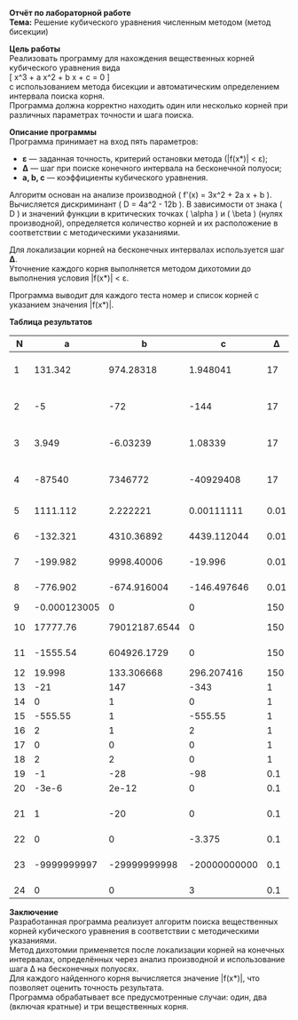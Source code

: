 **Отчёт по лабораторной работе**  
**Тема:** Решение кубического уравнения численным методом (метод бисекции)

**Цель работы**  
Реализовать программу для нахождения вещественных корней кубического уравнения вида  
\[
x^3 + a x^2 + b x + c = 0
\]  
с использованием метода бисекции и автоматическим определением интервала поиска корня.  
Программа должна корректно находить один или несколько корней при различных параметрах точности и шага поиска.

**Описание программы**  
Программа принимает на вход пять параметров:  
- **ε** — заданная точность, критерий остановки метода (\|f(x\*)\| < ε);  
- **Δ** — шаг при поиске конечного интервала на бесконечной полуоси;  
- **a, b, c** — коэффициенты кубического уравнения.

Алгоритм основан на анализе производной \( f'(x) = 3x^2 + 2a x + b \).  
Вычисляется дискриминант \( D = 4a^2 - 12b \). В зависимости от знака \( D \) и значений функции в критических точках \( \alpha \) и \( \beta \) (нулях производной), определяется количество корней и их расположение в соответствии с методическими указаниями.  

Для локализации корней на бесконечных интервалах используется шаг **Δ**.  
Уточнение каждого корня выполняется методом дихотомии до выполнения условия \|f(x\*)\| < ε.  

Программа выводит для каждого теста номер и список корней с указанием значения \|f(x\*)\|.

**Таблица результатов**

| N | a | b | c | Δ | ε | Корни | \|f(x\*)\| |
|---|---|---|---|---|---|--------|------------|
| 1 | 131.342 | 974.28318 | 1.948041 | 17 | 0.001 | -83.6803623269, -7.8897531426, -3.8809710065 | 2.52e+05, 2.25e-01, 1.86e+03 |
| 2 | -5 | -72 | -144 | 17 | 0.001 | -3.5080582321, -2.9998714424, 6.8413915654 | 3.88e+00, 1.93e-03, 5.50e+02 |
| 3 | 3.949 | -6.03239 | 1.08339 | 17 | 0.001 | -3.2511537671, 0.2098885470, 0.6184871005 | 2.81e+01, 4.73e-04, 9.00e-01 |
| 4 | -87540 | 7346772 | -40929408 | 17 | 0.001 | 41.9925870007, 78.0004099430, 58318.0074129993 | 1.13e+08, 2.58e+03, 9.90e+13 |
| 5 | 1111.112 | 2.222221 | 0.00111111 | 0.01 | 0.001 | -740.7306458333, -0.0010000000 | 2.03e+08, 4.34e-19 |
| 6 | -132.321 | 4310.36892 | 4439.112044 | 0.01 | 0.001 | 21.5636875000, 66.6600000000 | 4.59e+04, 4.00e-07 |
| 7 | -199.982 | 9998.40006 | -19.996 | 0.01 | 0.001 | 33.3410208333, 99.9900000000 | 1.48e+05, 2.00e-07 |
| 8 | -776.902 | -674.916004 | -146.497646 | 0.01 | 0.001 | -0.4340000000, 518.3683541667 | 1.20e-07, 6.98e+07 |
| 9 | -0.000123005 | 0 | 0 | 150 | 1e-9 | 0.0000410017 | 1.38e-13 |
|10 | 17777.76 | 79012187.6544 | 0 | 150 | 1e-9 | -8888.8800000000, -2962.9600000003 | 0.00e+00, 1.04e+11 |
|11 | -1555.54 | 604926.1729 | 0 | 150 | 1e-9 | 409.2566666664, 777.7700000000 | 5.56e+07, 0.00e+00 |
|12 | 19.998 | 133.306668 | 296.207416 | 150 | 1e-9 | -6.6659999208 | 2.96e-07 |
|13 | -21 | 147 | -343 | 1 | 0.1 | -0.0312500000 | 3.48e+02 |
|14 | 0 | 1 | 0 | 1 | 0.1 | 0.0000000000 | 0.00e+00 |
|15 | -555.55 | 1 | -555.55 | 1 | 0.1 | 370.3345166555 | 2.54e+07 |
|16 | 2 | 1 | 2 | 1 | 0.1 | -0.0312500000 | 1.97e+00 |
|17 | 0 | 0 | 0 | 1 | 0.1 | 0.0000000000 | 0.00e+00 |
|18 | 2 | 2 | 0 | 1 | 0.1 | 0.0000000000 | 0.00e+00 |
|19 | -1 | -28 | -98 | 0.1 | 0.0001 | 3.4064659910 | 1.65e+02 |
|20 | -3e-6 | 2e-12 | 0 | 0.1 | 0.0001 | 0.0000010000 | 3.85e-34 |
|21 | 1 | -20 | 0 | 0.1 | 0.0001 | -2.9367498920, -0.0000009917, 2.2700832253 | 4.20e+01, 1.98e-05, 2.86e+01 |
|22 | 0 | 0 | -3.375 | 0.1 | 0.0001 | -0.0000488281 | 3.38e+00 |
|23 | -9999999997 | -29999999998 | -20000000000 | 0.1 | 0.0001 | -1.5000000000, -1.0000147615, 6666666666.1666670000 | 2.50e+09, 1.48e+05, 1.48e+29 |
|24 | 0 | 0 | 3 | 0.1 | 0.0001 | 0.0999511719 | 3.00e+00 |

**Заключение**  
Разработанная программа реализует алгоритм поиска вещественных корней кубического уравнения в соответствии с методическими указаниями.  
Метод дихотомии применяется после локализации корней на конечных интервалах, определённых через анализ производной и использование шага Δ на бесконечных полуосях.  
Для каждого найденного корня вычисляется значение \|f(x\*)\|, что позволяет оценить точность результата.  
Программа обрабатывает все предусмотренные случаи: один, два (включая кратные) и три вещественных корня.


